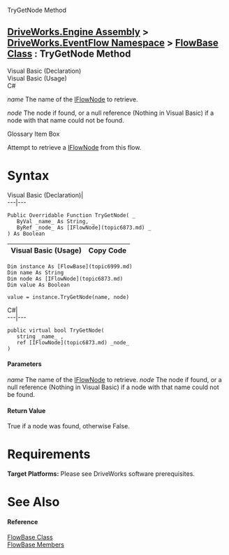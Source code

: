 TryGetNode Method   
  
[DriveWorks.Engine Assembly](topic2156.md) > [DriveWorks.EventFlow Namespace](topic6871.md) > [FlowBase Class](topic6999.md) : TryGetNode Method  
---  
  
Visual Basic (Declaration)    
Visual Basic (Usage)    
C# 

_name_
    The name of the [IFlowNode](topic6873.md) to retrieve.

_node_
    The node if found, or a null reference (Nothing in Visual Basic) if a node with that name could not be found.

Glossary Item Box

Attempt to retrieve a [IFlowNode](topic6873.md) from this flow. 

# Syntax

Visual Basic (Declaration)|   
---|---  
      
    
    Public Overridable Function TryGetNode( _
       ByVal _name_ As String, _
       ByRef _node_ As [IFlowNode](topic6873.md) _
    ) As Boolean  
  
Visual Basic (Usage)| Copy Code  
---|---  
      
    
    Dim instance As [FlowBase](topic6999.md)
    Dim name As String
    Dim node As [IFlowNode](topic6873.md)
    Dim value As Boolean
     
    value = instance.TryGetNode(name, node)  
  
C#|   
---|---  
      
    
    public virtual bool TryGetNode( 
       string _name_ ,
       ref [IFlowNode](topic6873.md) _node_
    )  
  
#### Parameters

 _name_
    The name of the [IFlowNode](topic6873.md) to retrieve.
_node_
    The node if found, or a null reference (Nothing in Visual Basic) if a node with that name could not be found.

#### Return Value

True if a node was found, otherwise False.

# Requirements

**Target Platforms:** Please see DriveWorks software prerequisites.

# See Also

#### Reference

[FlowBase Class](topic6999.md)   
[FlowBase Members](topic7000.md)


